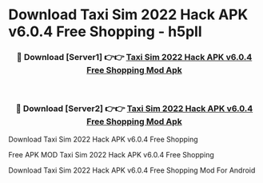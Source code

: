 # Download Taxi Sim 2022 Hack APK v6.0.4 Free Shopping - h5pll



<div align="center">
<h3>🔴 Download [Server1] 👉👉 <a href="https://momento.my/?title=Taxi_Sim_2022_Hack_APK_v6.0.4_Free_Shopping">Taxi Sim 2022 Hack APK v6.0.4 Free Shopping Mod Apk</a></h3><br>

<h3>🔴 Download [Server2] 👉👉 <a href="https://momento.my/?title=Taxi_Sim_2022_Hack_APK_v6.0.4_Free_Shopping">Taxi Sim 2022 Hack APK v6.0.4 Free Shopping Mod Apk</a></h3>
</div>



Download Taxi Sim 2022 Hack APK v6.0.4 Free Shopping 

Free APK MOD Taxi Sim 2022 Hack APK v6.0.4 Free Shopping 

Download Taxi Sim 2022 Hack APK v6.0.4 Free Shopping Mod For Android

